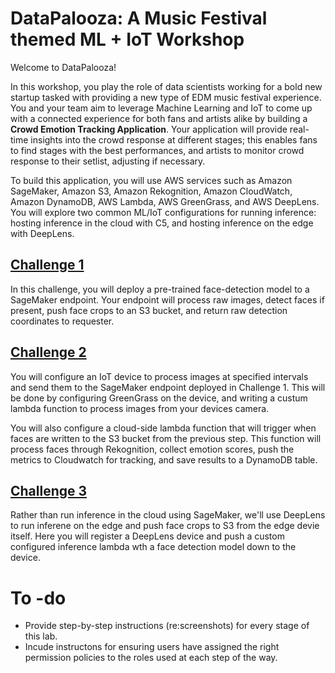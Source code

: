 # DataPalooza: A Music Festival themed ML + IoT Workshop

Welcome to DataPalooza! 

In this workshop, you play the role of data scientists working for a bold new startup tasked with providing a new type of EDM music festival experience. You and your team aim to leverage Machine Learning and IoT to come up with a connected experience for both fans and artists alike by building a **Crowd Emotion Tracking Application**. Your application will provide real-time insights into the crowd response at different stages; this enables fans to find stages with the best performances, and artists to monitor crowd response to their setlist, adjusting if necessary.

To build this application, you will use AWS services such as Amazon SageMaker, Amazon S3, Amazon Rekognition, Amazon CloudWatch, Amazon DynamoDB, AWS Lambda, AWS GreenGrass, and AWS DeepLens. You will explore two common ML/IoT configurations for running inference: hosting inference in the cloud with C5, and hosting inference on the edge with DeepLens.

## [Challenge 1](https://github.com/kenstler/aws-ml-iot-lab/tree/master/Challenge_1)

In this challenge, you will deploy a pre-trained face-detection model to a SageMaker endpoint. Your endpoint will process raw images, detect faces if present, push face crops to an S3 bucket, and return raw detection coordinates to requester.

## [Challenge 2](https://github.com/kenstler/aws-ml-iot-lab/tree/master/Challenge_1)

You will configure an IoT device to process images at specified intervals and send them to the SageMaker endpoint deployed in Challenge 1. This will be done by configuring GreenGrass on the device, and writing a custum lambda function to process images from your devices camera. 

You will also configure a cloud-side lambda function that will trigger when faces are written to the S3 bucket from the previous step. This function will process faces through Rekognition, collect emotion scores, push the metrics to Cloudwatch for tracking, and save results to a DynamoDB table.

## [Challenge 3](https://github.com/kenstler/aws-ml-iot-lab/tree/master/Challenge_1)

Rather than run inference in the cloud using SageMaker, we'll use DeepLens to run inferene on the edge and push face crops to S3 from the edge devie itself. Here you will register a DeepLens device and push a custom configured inference lambda wth a face detection model down to the device.

# To -do
* Provide step-by-step instructions (re:screenshots) for every stage of this lab.
* Incude instructons for ensuring users have assigned the right permission policies to the roles used at each step of the way.
